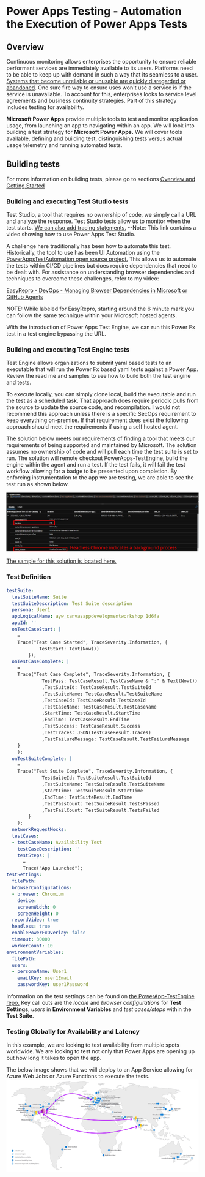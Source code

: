 # Power Apps Testing - Automation the Execution of Power Apps Tests

## Overview

Continuous monitoring allows enterprises the opportunity to ensure reliable performant services are immediately available to its users. Platforms need to be able to keep up with demand in such a way that its seamless to a user. <u>Systems that become unreliable or unusable are quickly disregarded or abandoned</u>. One sure fire way to ensure uses won't use a service is if the service is unavailable. To account for this, enterprises looks to service level agreements and business continuity strategies. Part of this strategy includes testing for availability.

**Microsoft Power Apps** provide multiple tools to test and monitor application usage, from launching an app to navigating within an app. We will look into building a test strategy for **Microsoft Power Apps.** We will cover tools available, defining and building test, distinguishing tests versus actual usage telemetry and running automated tests.

## Building tests
For more information on building tests, please go to sections [Overview and Getting Started](01%20Power%20Apps%20Testing%20-%20Overview%20and%20Getting%20Started.md)

### Building and executing Test Studio tests
Test Studio, a tool that requires no ownership of code, we simply call a URL and analyze the response. Test Studio tests allow us to monitor when the test starts. [We can also add tracing statements.](https://learn.microsoft.com/en-us/power-apps/maker/canvas-apps/working-with-test-studio) --Note: This link contains a video showing how to use Power Apps Test Studio.

A challenge here traditionally has been how to automate this test. Historically, the tool to use has been UI Automation using the [PowerAppsTestAutomation open source project.](https://learn.microsoft.com/en-us/power-apps/maker/canvas-apps/test-studio-classic-pipeline-editor) This allows us to automate the tests within CI/CD pipelines but does require dependencies that need to be dealt with. For assistance on understanding browser dependencies and techniques to overcome these challenges, refer to my video:

[EasyRepro - DevOps - Managing Browser Dependencies in Microsoft or GitHub Agents](https://www.youtube.com/watch?v=OOxboLnojMM)

NOTE: While labeled for EasyRepro, starting around the 6 minute mark you can follow the same technique within your Microsoft hosted agents.

With the introduction of Power Apps Test Engine, we can run this Power Fx test in a test engine bypassing the URL.


### Building and executing Test Engine tests
Test Engine allows organizations to submit yaml based tests to an executable that will run the Power Fx based yaml tests against a Power App. Review the read me and samples to see how to build both the test engine and tests.

To execute locally, you can simply clone local, build the executable and run the test as a scheduled task. That approach does require periodic pulls from the source to update the source code, and recompilation. I would not recommend this approach unless there is a specific SecOps requirement to keep everything on-premise. If that requirement does exist the following approach should meet the requirements if using a self hosted agent.

The solution below meets our requirements of finding a tool that meets our requirements of being supported and maintained by Microsoft. The solution assumes no ownership of code and will pull each time the test suite is set to run.
The solution will remote checkout PowerApps-TestEngine, build the engine within the agent and run a test. If the test fails, it will fail the test workflow allowing for a badge to be presented upon completion. By enforcing instrumentation to the app we are testing, we are able to see the test run as shown below.

![](https://raw.githubusercontent.com/aliyoussefi/TestingPowerPlatform/main/docs/artifacts/AvailabilityTests/PowerApps_PageViews_ms-isTestSetToFalse.JPG)

[The sample for this solution is located here.](https://github.com/aliyoussefi/TestingPowerPlatform/blob/main/.github/workflows/Clone-Build-Test.yml)

### Test Definition
```yml
testSuite:
  testSuiteName: Suite
  testSuiteDescription: Test Suite description
  persona: User1
  appLogicalName: ayw_canvasappdevelopmentworkshop_1d6fa
  appId: ''
  onTestCaseStart: |
    = 
    Trace("Test Case Started", TraceSeverity.Information, {
            TestStart: Text(Now())
        });
  onTestCaseComplete: |
    = 
    Trace("Test Case Complete", TraceSeverity.Information, {
             TestPass: TestCaseResult.TestCaseName & ":" & Text(Now())
             ,TestSuiteId: TestCaseResult.TestSuiteId
             ,TestSuiteName: TestCaseResult.TestSuiteName
             ,TestCaseId: TestCaseResult.TestCaseId
             ,TestCaseName: TestCaseResult.TestCaseName
             ,StartTime: TestCaseResult.StartTime
             ,EndTime: TestCaseResult.EndTime
             ,TestSuccess: TestCaseResult.Success
             ,TestTraces: JSON(TestCaseResult.Traces)
             ,TestFailureMessage: TestCaseResult.TestFailureMessage
    }
    );
  onTestSuiteComplete: |
    = 
    Trace("Test Suite Complete", TraceSeverity.Information, {
             TestSuiteId: TestSuiteResult.TestSuiteId
             ,TestSuiteName: TestSuiteResult.TestSuiteName
             ,StartTime: TestSuiteResult.StartTime
             ,EndTime: TestSuiteResult.EndTime
             ,TestPassCount: TestSuiteResult.TestsPassed
             ,TestFailCount: TestSuiteResult.TestsFailed
        }
    );
  networkRequestMocks: 
  testCases:
  - testCaseName: Availability Test
    testCaseDescription: ''
    testSteps: |
      = 
      Trace("App Launched");
testSettings:
  filePath: 
  browserConfigurations:
  - browser: Chromium
    device: 
    screenWidth: 0
    screenHeight: 0
  recordVideo: true
  headless: true
  enablePowerFxOverlay: false
  timeout: 30000
  workerCount: 10
environmentVariables:
  filePath: 
  users:
  - personaName: User1
    emailKey: user1Email
    passwordKey: user1Password

```

 Information on the test settings can be found on [the PowerApp-TestEngine repo.](https://github.com/microsoft/PowerApps-TestEngine/blob/main/docs/Yaml/test.md)
 Key call outs are the *locale* and *browser configurations* for **Test Settings**, *users* in **Environment Variables** and *test cases/steps* within the **Test Suite**.

### Testing Globally for Availability and Latency
In this example, we are looking to test availability from multiple spots worldwide. We are looking to test not only that Power Apps are opening up but how long it takes to open the app.

The below image shows that we will deploy to an App Service allowing for Azure Web Jobs or Azure Functions to execute the tests.
![Alt text](../artifacts/AvailabilityTests/AzureWorldMapDeployed.jpg)

